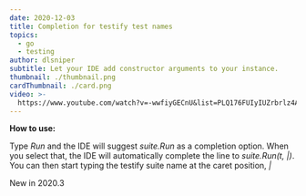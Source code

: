 ```yaml
---
date: 2020-12-03
title: Completion for testify test names
topics:
  - go
  - testing
author: dlsniper
subtitle: Let your IDE add constructor arguments to your instance.
thumbnail: ./thumbnail.png
cardThumbnail: ./card.png
video: >-
  https://www.youtube.com/watch?v=-wwfiyGECnU&list=PLQ176FUIyIUZrbrlz4AY1V8VzBJKZyVlW&index=28
---
```


**How to use:**

Type _Run_ and the IDE will suggest _suite.Run_ as a completion option. When you select that, the IDE will automatically complete the line to _suite.Run(t, |)_. You can then start typing the testify suite name at the caret position, _|_

<span class="tag is-rounded">New in 2020.3</span>
